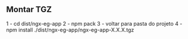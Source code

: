 ## Montar TGZ

1 - cd dist/ngx-eg-app
2 - npm pack
3 - voltar para pasta do projeto
4 - npm install ./dist/ngx-eg-app/ngx-eg-app-X.X.X.tgz